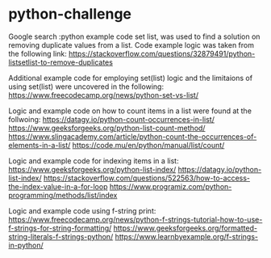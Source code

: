 # python-challenge
Google search :python example code set list, was used to find a solution on removing duplicate values from a list. Code example logic was taken from the following link:
https://stackoverflow.com/questions/32879491/python-listsetlist-to-remove-duplicates

Additional example code for employing set(list) logic and the limitaions of using set(list) were uncovered in the following:
https://www.freecodecamp.org/news/python-set-vs-list/

Logic and example code on how to count items in a list were found at the follwoing:
https://datagy.io/python-count-occurrences-in-list/
https://www.geeksforgeeks.org/python-list-count-method/
https://www.slingacademy.com/article/python-count-the-occurrences-of-elements-in-a-list/
https://code.mu/en/python/manual/list/count/

Logic and example code for indexing items in a list:
https://www.geeksforgeeks.org/python-list-index/
https://datagy.io/python-list-index/
https://stackoverflow.com/questions/522563/how-to-access-the-index-value-in-a-for-loop
https://www.programiz.com/python-programming/methods/list/index

Logic and example code using f-string print:
https://www.freecodecamp.org/news/python-f-strings-tutorial-how-to-use-f-strings-for-string-formatting/
https://www.geeksforgeeks.org/formatted-string-literals-f-strings-python/
https://www.learnbyexample.org/f-strings-in-python/
